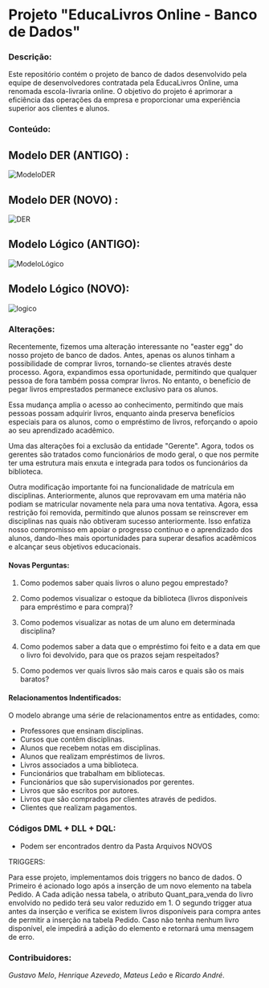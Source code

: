 # Projeto "EducaLivros Online - Banco de Dados"

### Descrição:

Este repositório contém o projeto de banco de dados desenvolvido pela equipe de desenvolvedores contratada pela EducaLivros Online, uma renomada escola-livraria online. O objetivo do projeto é aprimorar a eficiência das operações da empresa e proporcionar uma experiência superior aos clientes e alunos.

### Conteúdo:

## Modelo DER  (ANTIGO) :
  
  ![ModeloDER](https://github.com/rickzerahh/ProjetoEduca-BD1/assets/91620783/85684d5b-b56e-4a04-a3a7-2aa7562965ce)

## Modelo DER  (NOVO) :

  ![DER](https://github.com/rickzerahh/ProjetoEduca-BD1/assets/91620783/a68d5c74-9a22-4e3a-a170-b7fa10d5eef7)

## Modelo Lógico (ANTIGO):
  
  ![ModeloLógico](https://github.com/rickzerahh/ProjetoEduca-BD1/assets/91620783/3aa32bbd-c67b-4fac-ab15-a0c7bffd40a5)

## Modelo Lógico (NOVO):  

  ![logico](https://github.com/rickzerahh/ProjetoEduca-BD1/assets/91620783/c8d52732-fc5c-444f-bcca-39fa3061a2cd)

### Alterações:

Recentemente, fizemos uma alteração interessante no "easter egg" do nosso projeto de banco de dados. Antes, apenas os alunos tinham a possibilidade de comprar livros, tornando-se clientes através deste processo. Agora, expandimos essa oportunidade, permitindo que qualquer pessoa de fora também possa comprar livros. No entanto, o benefício de pegar livros emprestados permanece exclusivo para os alunos.

Essa mudança amplia o acesso ao conhecimento, permitindo que mais pessoas possam adquirir livros, enquanto ainda preserva benefícios especiais para os alunos, como o empréstimo de livros, reforçando o apoio ao seu aprendizado acadêmico.

Uma das alterações foi a exclusão da entidade "Gerente". Agora, todos os gerentes são tratados como funcionários de modo geral, o que nos permite ter uma estrutura mais enxuta e integrada para todos os funcionários da biblioteca.

Outra modificação importante foi na funcionalidade de matrícula em disciplinas. Anteriormente, alunos que reprovavam em uma matéria não podiam se matricular novamente nela para uma nova tentativa. Agora, essa restrição foi removida, permitindo que alunos possam se reinscrever em disciplinas nas quais não obtiveram sucesso anteriormente. Isso enfatiza nosso compromisso em apoiar o progresso contínuo e o aprendizado dos alunos, dando-lhes mais oportunidades para superar desafios acadêmicos e alcançar seus objetivos educacionais.

#### Novas Perguntas:

1.	 Como podemos saber quais livros o aluno pegou emprestado?

2.	 Como podemos visualizar o estoque da biblioteca (livros disponíveis para empréstimo e para compra)?

3.	 Como podemos visualizar as notas de um aluno em determinada disciplina?

4.	 Como podemos saber a data que o empréstimo foi feito e a data em que o livro foi devolvido, para que os prazos sejam respeitados?

5.	Como podemos ver quais livros são mais caros e quais são os mais baratos?

#### Relacionamentos Indentificados: 

O modelo abrange uma série de relacionamentos entre as entidades, como:

- Professores que ensinam disciplinas.
- Cursos que contêm disciplinas.
- Alunos que recebem notas em disciplinas.
- Alunos que realizam empréstimos de livros.
- Livros associados a uma biblioteca.
- Funcionários que trabalham em bibliotecas.
- Funcionários que são supervisionados por gerentes.
- Livros que são escritos por autores.
- Livros que são comprados por clientes através de pedidos.
- Clientes que realizam pagamentos.
  
### Códigos DML + DLL + DQL: 

- Podem ser encontrados dentro da Pasta Arquivos NOVOS

TRIGGERS: 

Para esse projeto, implementamos dois triggers no banco de dados. O Primeiro é acionado
logo após a inserção de um novo elemento na tabela Pedido. A Cada adição nessa tabela, o
atributo Quant_para_venda do livro envolvido no pedido terá seu valor reduzido em 1. O segundo
trigger atua antes da inserção e verifica se existem livros disponíveis para compra antes de
permitir a inserção na tabela Pedido. Caso não tenha nenhum livro disponível, ele impedirá a 
adição do elemento e retornará uma mensagem de erro.

### Contribuidores:

_Gustavo Melo_,
_Henrique Azevedo_,
_Mateus Leão_ e
_Ricardo André_.
